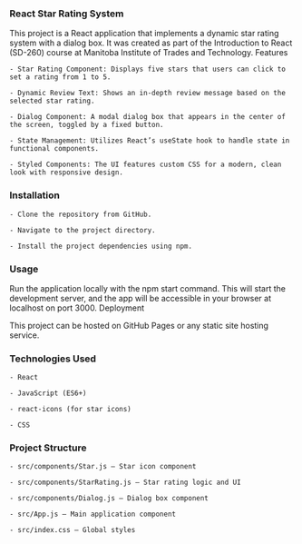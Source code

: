 ### React Star Rating System

This project is a React application that implements a dynamic star rating system with a dialog box. It was created as part of the Introduction to React (SD-260) course at Manitoba Institute of Trades and Technology.
Features

    - Star Rating Component: Displays five stars that users can click to set a rating from 1 to 5.

    - Dynamic Review Text: Shows an in-depth review message based on the selected star rating.

    - Dialog Component: A modal dialog box that appears in the center of the screen, toggled by a fixed button.

    - State Management: Utilizes React’s useState hook to handle state in functional components.

    - Styled Components: The UI features custom CSS for a modern, clean look with responsive design.

### Installation

    - Clone the repository from GitHub.

    - Navigate to the project directory.

    - Install the project dependencies using npm.

### Usage

Run the application locally with the npm start command. This will start the development server, and the app will be accessible in your browser at localhost on port 3000.
Deployment

This project can be hosted on GitHub Pages or any static site hosting service.

### Technologies Used

    - React

    - JavaScript (ES6+)

    - react-icons (for star icons)

    - CSS

### Project Structure

    - src/components/Star.js — Star icon component

    - src/components/StarRating.js — Star rating logic and UI

    - src/components/Dialog.js — Dialog box component

    - src/App.js — Main application component

    - src/index.css — Global styles